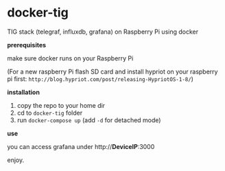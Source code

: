 # docker-tig
TIG stack (telegraf, influxdb, grafana) on Raspberry Pi using docker

**prerequisites**

make sure docker runs on your Raspberry Pi

(For a new raspberry Pi flash SD card and install hypriot on your raspberry pi first: `http://blog.hypriot.com/post/releasing-HypriotOS-1-8/`)


**installation**

1. copy the repo to your home dir 
2. cd to `docker-tig` folder
2. run `docker-compose up` (add `-d` for detached mode)


**use**

you can access grafana under http://**DeviceIP**:3000
  
enjoy.
